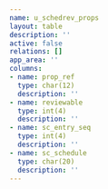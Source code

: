 ```yaml
---
name: u_schedrev_props
layout: table
description: ''
active: false
relations: []
app_area: ''
columns:
- name: prop_ref
  type: char(12)
  description: ''
- name: reviewable
  type: int(4)
  description: ''
- name: sc_entry_seq
  type: int(4)
  description: ''
- name: sc_schedule
  type: char(20)
  description: ''
---
```



